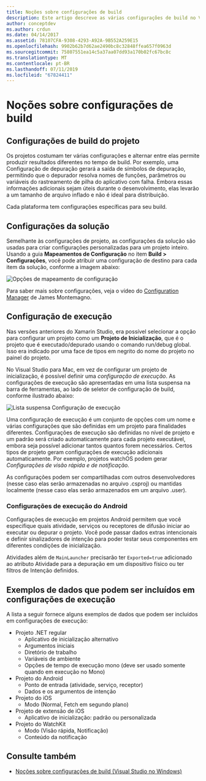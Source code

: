 ```yaml
---
title: Noções sobre configurações de build
description: Este artigo descreve as várias configurações de build no Visual Studio para Mac
author: conceptdev
ms.author: crdun
ms.date: 04/14/2017
ms.assetid: 78107CFA-9308-4293-A92A-9B552A259E15
ms.openlocfilehash: 9902b62b7d62ae2490bc8c32848ffea657f0963d
ms.sourcegitcommit: 75807551ea14c5a37aa07dd93a170b02fc67bc8c
ms.translationtype: MT
ms.contentlocale: pt-BR
ms.lasthandoff: 07/11/2019
ms.locfileid: "67824411"
---
```

# <a name="understanding-build-configurations"></a>Noções sobre configurações de build

## <a name="project-build-configurations"></a>Configurações de build do projeto

Os projetos costumam ter várias configurações e alternar entre elas permite produzir resultados diferentes no tempo de build. Por exemplo, uma Configuração de depuração gerará a saída de símbolos de depuração, permitindo que o depurador resolva nomes de funções, parâmetros ou variáveis do rastreamento de pilha do aplicativo com falha. Embora essas informações adicionais sejam úteis durante o desenvolvimento, elas levarão a um tamanho de arquivo inflado e não é ideal para distribuição.

Cada plataforma tem configurações específicas para seu build.

## <a name="solution-configurations"></a>Configurações da solução

Semelhante às configurações de projeto, as configurações da solução são usadas para criar configurações personalizadas para um projeto inteiro. Usando a guia **Mapeamentos de Configuração** no item **Build > Configurações**, você pode atribuir uma configuração de destino para cada item da solução, conforme a imagem abaixo:

![Opções de mapeamento de configuração](media/projects-and-solutions-image3.png)

Para saber mais sobre configurações, veja o vídeo do [Configuration Manager](https://www.youtube.com/watch?v=tjSdkqYh5Vg) de James Montemagno.

## <a name="run-configuration"></a>Configuração de execução

Nas versões anteriores do Xamarin Studio, era possível selecionar a opção para configurar um projeto como um **Projeto de Inicialização**, que é o projeto que é executado/depurado usando o comando run/debug global. Isso era indicado por uma face de tipos em negrito do nome do projeto no painel do projeto.

No Visual Studio para Mac, em vez de configurar um projeto de inicialização, é possível definir uma _configuração de execução_. As configurações de execução são apresentadas em uma lista suspensa na barra de ferramentas, ao lado de seletor de configuração de build, conforme ilustrado abaixo:

![Lista suspensa Configuração de execução](media/projects-and-solutions-image8.png)

Uma configuração de execução é um conjunto de opções com um nome e várias configurações que são definidas em um projeto para finalidades diferentes. Configurações de execução são definidas no nível de projeto e um padrão será criado automaticamente para cada projeto executável, embora seja possível adicionar tantos quantos forem necessários. Certos tipos de projeto geram configurações de execução adicionais automaticamente. Por exemplo, projetos watchOS podem gerar _Configurações de visão rápida e de notificação._

As configurações podem ser compartilhadas com outros desenvolvedores (nesse caso elas serão armazenadas no arquivo .csproj) ou mantidas localmente (nesse caso elas serão armazenados em um arquivo .user).

### <a name="android-run-configurations"></a>Configurações de execução do Android

Configurações de execução em projetos Android permitem que você especifique quais atividade, serviços ou receptores de difusão iniciar ao executar ou depurar o projeto. Você pode passar dados extras intencionais e definir sinalizadores de intenção para poder testar seus componentes em diferentes condições de inicialização.

Atividades além de `MainLauncher` precisarão ter `Exported=true` adicionado ao atributo Atividade para a depuração em um dispositivo físico ou ter filtros de Intenção definidos.

## <a name="examples-of-data-that-might-be-included-in-run-configurations"></a>Exemplos de dados que podem ser incluídos em configurações de execução

A lista a seguir fornece alguns exemplos de dados que podem ser incluídos em configurações de execução:

* Projeto .NET regular
  * Aplicativo de inicialização alternativo
  * Argumentos iniciais
  * Diretório de trabalho
  * Variáveis de ambiente
  * Opções de tempo de execução mono (deve ser usado somente quando em execução no Mono)
* Projeto do Android
  * Ponto de entrada (atividade, serviço, receptor)
  * Dados e os argumentos de intenção
* Projeto do iOS
  * Modo (Normal, Fetch em segundo plano)
* Projeto de extensão de iOS
  * Aplicativo de inicialização: padrão ou personalizada
* Projeto do WatchKit
  * Modo (Visão rápida, Notificação)
  * Conteúdo da notificação

## <a name="see-also"></a>Consulte também

- [Noções sobre configurações de build (Visual Studio no Windows)](/visualstudio/ide/understanding-build-configurations)
